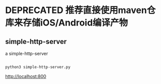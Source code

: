 # DEPRECATED 推荐直接使用maven仓库来存储iOS/Android编译产物

## simple-http-server

a simple-http-server

``` shell

python3 simple-http-server.py

```

[http://localhost:800](http://localhost:800])
